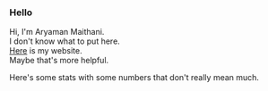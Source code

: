 ### Hello

<!--
**aryamanmaithani/aryamanmaithani** is a ✨ _special_ ✨ repository because its `README.md` (this file) appears on your GitHub profile.

Here are some ideas to get you started:

- 🔭 I’m currently working on ...
- 🌱 I’m currently learning ...
- 👯 I’m looking to collaborate on ...
- 🤔 I’m looking for help with ...
- 💬 Ask me about ...
- 📫 How to reach me: ...
- 😄 Pronouns: ...
- ⚡ Fun fact: ...
-->

Hi, I'm Aryaman Maithani.  
I don't know what to put here.  
[Here](https://aryamanmaithani.github.io) is my website.  
Maybe that's more helpful.

Here's some stats with some numbers that don't really mean much.

<!-- <img src="https://github-readme-stats.vercel.app/api?username=aryamanmaithani&&show_icons=trueicon_color=bb2acf&text_color=ffffff&bg_color=242424" width="100%"/>

(In case the "total commits" above don't match the one shown below, it's because of private contributions.)

For a more aesthetic visualisation, check [this](https://skyline.github.com/aryamanmaithani/2023) out.
-->
